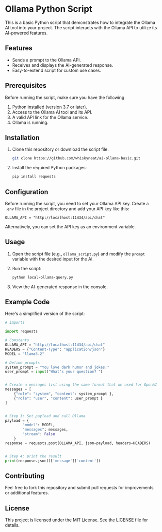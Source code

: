 # Ollama Python Script

This is a basic Python script that demonstrates how to integrate the Ollama AI tool into your project. The script interacts with the Ollama API to utilize its AI-powered features.

## Features

- Sends a prompt to the Ollama API.
- Receives and displays the AI-generated response.
- Easy-to-extend script for custom use cases.

## Prerequisites

Before running the script, make sure you have the following:

1. Python installed (version 3.7 or later).
2. Access to the Ollama AI tool and its API.
3. A valid API link for the Ollama service.
4. Ollama is running.

## Installation

1. Clone this repository or download the script file:
   ```bash
   git clone https://github.com/whiskyneat/ai-ollama-basic.git
   ```

2. Install the required Python packages:
   ```bash
   pip install requests
   ```

## Configuration

Before running the script, you need to set your Ollama API key. Create a `.env` file in the project directory and add your API key like this:

```
OLLAMA_API = "http://localhost:11434/api/chat"
```

Alternatively, you can set the API key as an environment variable.

## Usage

1. Open the script file (e.g., `ollama_script.py`) and modify the `prompt` variable with the desired input for the AI.

2. Run the script:
   ```bash
   python local-ollama-query.py
   ```

3. View the AI-generated response in the console.

## Example Code

Here's a simplified version of the script:

```python
# imports

import requests

# Constants
OLLAMA_API = "http://localhost:11434/api/chat"
HEADERS = {"Content-Type": "application/json"}
MODEL = "llama3.2"

# Define prompts
system_prompt = "You love dark humor and jokes."
user_prompt = input("What's your question? ")


# Create a messages list using the same format that we used for OpenAI
messages = [
    {"role": "system", "content": system_prompt },
    {"role": "user", "content": user_prompt }
]


# Step 3: Set payload and call Ollama
payload = {
        "model": MODEL,
        "messages": messages,
        "stream": False
    }
response = requests.post(OLLAMA_API, json=payload, headers=HEADERS)


# Step 4: print the result
print(response.json()['message']['content'])
```

## Contributing

Feel free to fork this repository and submit pull requests for improvements or additional features.

## License

This project is licensed under the MIT License. See the [LICENSE](LICENSE) file for details.

